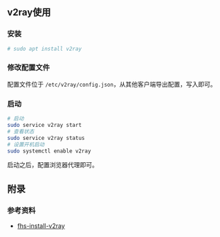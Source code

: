 

## v2ray使用

### 安装

```bash
# sudo apt install v2ray
```



### 修改配置文件

配置文件位于 `/etc/v2ray/config.json`，从其他客户端导出配置，写入即可。



### 启动

```bash
# 启动
sudo service v2ray start
# 查看状态
sudo service v2ray status
# 设置开机启动
sudo systemctl enable v2ray
```



启动之后，配置浏览器代理即可。



## 附录

### 参考资料

* [fhs-install-v2ray](#https://github.com/v2fly/fhs-install-v2ray)

